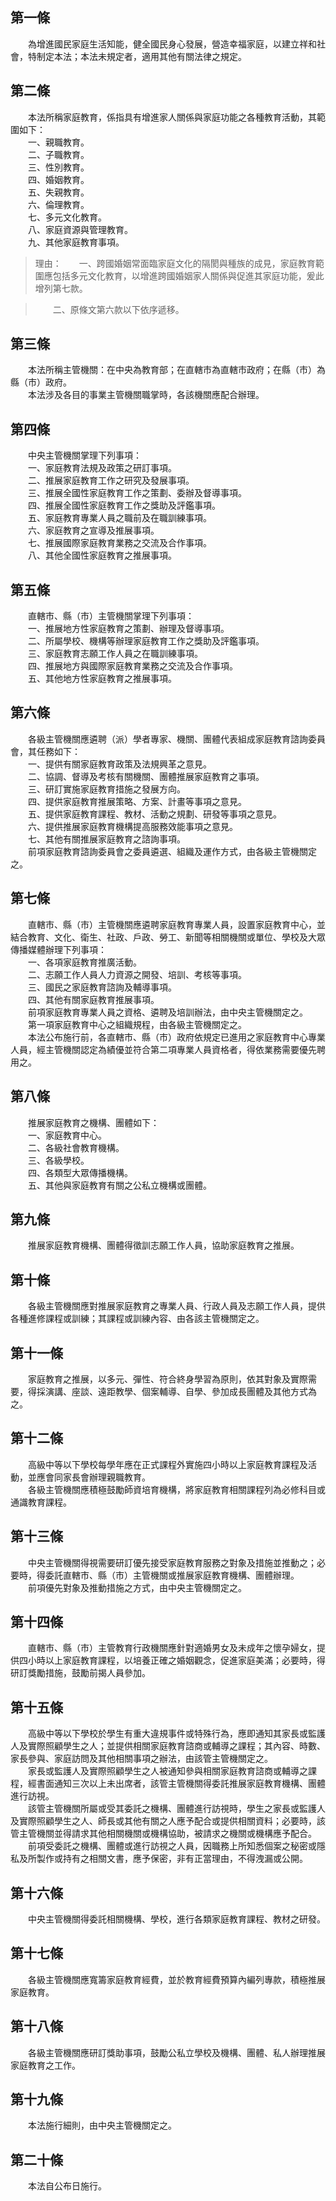 第一條 
-------
　　為增進國民家庭生活知能，健全國民身心發展，營造幸福家庭，以建立祥和社會，特制定本法；本法未規定者，適用其他有關法律之規定。  


第二條 
-------
　　本法所稱家庭教育，係指具有增進家人關係與家庭功能之各種教育活動，其範圍如下：  
　　一、親職教育。  
　　二、子職教育。  
　　三、性別教育。  
　　四、婚姻教育。  
　　五、失親教育。  
　　六、倫理教育。  
　　七、多元文化教育。  
　　八、家庭資源與管理教育。  
　　九、其他家庭教育事項。  
> 理由：　　一、跨國婚姻常面臨家庭文化的隔閡與種族的成見，家庭教育範圍應包括多元文化教育，以增進跨國婚姻家人關係與促進其家庭功能，爰此增列第七款。

> 　　二、原條文第六款以下依序遞移。



第三條 
-------
　　本法所稱主管機關：在中央為教育部；在直轄市為直轄市政府；在縣（市）為縣（市）政府。  
　　本法涉及各目的事業主管機關職掌時，各該機關應配合辦理。  


第四條 
-------
　　中央主管機關掌理下列事項：  
　　一、家庭教育法規及政策之研訂事項。  
　　二、推展家庭教育工作之研究及發展事項。  
　　三、推展全國性家庭教育工作之策劃、委辦及督導事項。  
　　四、推展全國性家庭教育工作之獎助及評鑑事項。  
　　五、家庭教育專業人員之職前及在職訓練事項。  
　　六、家庭教育之宣導及推展事項。  
　　七、推展國際家庭教育業務之交流及合作事項。  
　　八、其他全國性家庭教育之推展事項。  


第五條 
-------
　　直轄市、縣（市）主管機關掌理下列事項：  
　　一、推展地方性家庭教育之策劃、辦理及督導事項。  
　　二、所屬學校、機構等辦理家庭教育工作之獎助及評鑑事項。  
　　三、家庭教育志願工作人員之在職訓練事項。  
　　四、推展地方與國際家庭教育業務之交流及合作事項。  
　　五、其他地方性家庭教育之推展事項。  


第六條 
-------
　　各級主管機關應遴聘（派）學者專家、機關、團體代表組成家庭教育諮詢委員會，其任務如下：  
　　一、提供有關家庭教育政策及法規興革之意見。  
　　二、協調、督導及考核有關機關、團體推展家庭教育之事項。  
　　三、研訂實施家庭教育措施之發展方向。  
　　四、提供家庭教育推展策略、方案、計畫等事項之意見。  
　　五、提供家庭教育課程、教材、活動之規劃、研發等事項之意見。  
　　六、提供推展家庭教育機構提高服務效能事項之意見。  
　　七、其他有關推展家庭教育之諮詢事項。  
　　前項家庭教育諮詢委員會之委員遴選、組織及運作方式，由各級主管機關定之。  


第七條 
-------
　　直轄市、縣（市）主管機關應遴聘家庭教育專業人員，設置家庭教育中心，並結合教育、文化、衛生、社政、戶政、勞工、新聞等相關機關或單位、學校及大眾傳播媒體辦理下列事項：  
　　一、各項家庭教育推廣活動。  
　　二、志願工作人員人力資源之開發、培訓、考核等事項。  
　　三、國民之家庭教育諮詢及輔導事項。  
　　四、其他有關家庭教育推展事項。  
　　前項家庭教育專業人員之資格、遴聘及培訓辦法，由中央主管機關定之。  
　　第一項家庭教育中心之組織規程，由各級主管機關定之。  
　　本法公布施行前，各直轄市、縣（市）政府依規定已進用之家庭教育中心專業人員，經主管機關認定為績優並符合第二項專業人員資格者，得依業務需要優先聘用之。  


第八條 
-------
　　推展家庭教育之機構、團體如下：  
　　一、家庭教育中心。  
　　二、各級社會教育機構。  
　　三、各級學校。  
　　四、各類型大眾傳播機構。  
　　五、其他與家庭教育有關之公私立機構或團體。  


第九條 
-------
　　推展家庭教育機構、團體得徵訓志願工作人員，協助家庭教育之推展。  


第十條 
-------
　　各級主管機關應對推展家庭教育之專業人員、行政人員及志願工作人員，提供各種進修課程或訓練；其課程或訓練內容、由各該主管機關定之。  


第十一條 
---------
　　家庭教育之推展，以多元、彈性、符合終身學習為原則，依其對象及實際需要，得採演講、座談、遠距教學、個案輔導、自學、參加成長團體及其他方式為之。  


第十二條 
---------
　　高級中等以下學校每學年應在正式課程外實施四小時以上家庭教育課程及活動，並應會同家長會辦理親職教育。  
　　各級主管機關應積極鼓勵師資培育機構，將家庭教育相關課程列為必修科目或通識教育課程。  


第十三條 
---------
　　中央主管機關得視需要研訂優先接受家庭教育服務之對象及措施並推動之；必要時，得委託直轄市、縣（市）主管機關或推展家庭教育機構、團體辦理。  
　　前項優先對象及推動措施之方式，由中央主管機關定之。  


第十四條 
---------
　　直轄市、縣（市）主管教育行政機關應針對適婚男女及未成年之懷孕婦女，提供四小時以上家庭教育課程，以培養正確之婚姻觀念，促進家庭美滿；必要時，得研訂獎勵措施，鼓勵前揭人員參加。  


第十五條 
---------
　　高級中等以下學校於學生有重大違規事件或特殊行為，應即通知其家長或監護人及實際照顧學生之人；並提供相關家庭教育諮商或輔導之課程；其內容、時數、家長參與、家庭訪問及其他相關事項之辦法，由該管主管機關定之。  
　　家長或監護人及實際照顧學生之人被通知參與相關家庭教育諮商或輔導之課程，經書面通知三次以上未出席者，該管主管機關得委託推展家庭教育機構、團體進行訪視。  
　　該管主管機關所屬或受其委託之機構、團體進行訪視時，學生之家長或監護人及實際照顧學生之人、師長或其他有關之人應予配合或提供相關資料；必要時，該管主管機關並得請求其他相關機關或機構協助，被請求之機關或機構應予配合。  
　　前項受委託之機構、團體或進行訪視之人員，因職務上所知悉個案之秘密或隱私及所製作或持有之相關文書，應予保密，非有正當理由，不得洩漏或公開。  


第十六條 
---------
　　中央主管機關得委託相關機構、學校，進行各類家庭教育課程、教材之研發。  


第十七條 
---------
　　各級主管機關應寬籌家庭教育經費，並於教育經費預算內編列專款，積極推展家庭教育。  


第十八條 
---------
　　各級主管機關應研訂獎助事項，鼓勵公私立學校及機構、團體、私人辦理推展家庭教育之工作。  


第十九條 
---------
　　本法施行細則，由中央主管機關定之。  


第二十條 
---------
　　本法自公布日施行。